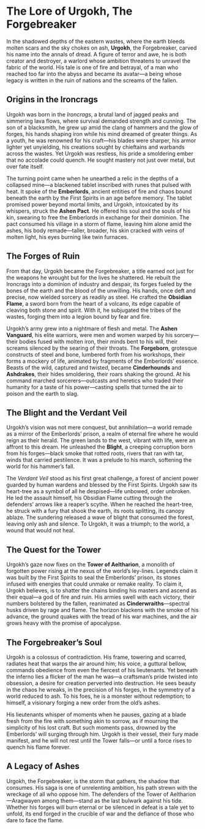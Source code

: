 # The Lore of Urgokh, The Forgebreaker

In the shadowed depths of the eastern wastes, where the earth bleeds molten scars and the sky chokes on ash, **Urgokh**, the Forgebreaker, carved his name into the annals of dread. A figure of terror and awe, he is both creator and destroyer, a warlord whose ambition threatens to unravel the fabric of the world. His tale is one of fire and betrayal, of a man who reached too far into the abyss and became its avatar—a being whose legacy is written in the ruin of nations and the screams of the fallen.

## Origins in the Ironcrags

Urgokh was born in the *Ironcrags*, a brutal land of jagged peaks and simmering lava flows, where survival demanded strength and cunning. The son of a blacksmith, he grew up amid the clang of hammers and the glow of forges, his hands shaping iron while his mind dreamed of greater things. As a youth, he was renowned for his craft—his blades were sharper, his armor lighter yet unyielding, his creations sought by chieftains and warbands across the wastes. Yet Urgokh was restless, his pride a smoldering ember that no accolade could quench. He sought mastery not just over metal, but over fate itself.

The turning point came when he unearthed a relic in the depths of a collapsed mine—a blackened tablet inscribed with runes that pulsed with heat. It spoke of the **Emberlords**, ancient entities of fire and chaos bound beneath the earth by the First Spirits in an age before memory. The tablet promised power beyond mortal limits, and Urgokh, intoxicated by its whispers, struck the **Ashen Pact**. He offered his soul and the souls of his kin, swearing to free the Emberlords in exchange for their dominion. The pact consumed his village in a storm of flame, leaving him alone amid the ashes, his body remade—taller, broader, his skin cracked with veins of molten light, his eyes burning like twin furnaces.

## The Forges of Ruin

From that day, Urgokh became the Forgebreaker, a title earned not just for the weapons he wrought but for the lives he shattered. He rebuilt the Ironcrags into a dominion of industry and despair, its forges fueled by the bones of the earth and the blood of the unwilling. His hands, once deft and precise, now wielded sorcery as readily as steel. He crafted the **Obsidian Flame**, a sword born from the heart of a volcano, its edge capable of cleaving both stone and spirit. With it, he subjugated the tribes of the wastes, forging them into a legion bound by fear and fire.

Urgokh’s army grew into a nightmare of flesh and metal. The **Ashen Vanguard**, his elite warriors, were men and women warped by his sorcery—their bodies fused with molten iron, their minds bent to his will, their screams silenced by the searing of their throats. The **Forgeborn**, grotesque constructs of steel and bone, lumbered forth from his workshops, their forms a mockery of life, animated by fragments of the Emberlords’ essence. Beasts of the wild, captured and twisted, became **Cinderhounds** and **Ashdrakes**, their hides smoldering, their roars shaking the ground. At his command marched sorcerers—outcasts and heretics who traded their humanity for a taste of his power—casting spells that turned the air to poison and the earth to slag.

## The Blight and the Verdant Veil

Urgokh’s vision was not mere conquest, but annihilation—a world remade as a mirror of the Emberlords’ prison, a realm of eternal fire where he would reign as their herald. The green lands to the west, vibrant with life, were an affront to this dream. He unleashed the **Blight**, a creeping corruption born from his forges—black smoke that rotted roots, rivers that ran with tar, winds that carried pestilence. It was a prelude to his march, softening the world for his hammer’s fall.

The *Verdant Veil* stood as his first great challenge, a forest of ancient power guarded by human wardens and blessed by the First Spirits. Urgokh saw its heart-tree as a symbol of all he despised—life unbowed, order unbroken. He led the assault himself, his Obsidian Flame cutting through the defenders’ arrows like a reaper’s scythe. When he reached the heart-tree, he struck with a fury that shook the earth, its roots splitting, its canopy ablaze. The sundering released a wave of blight that consumed the forest, leaving only ash and silence. To Urgokh, it was a triumph; to the world, a wound that would not heal.

## The Quest for the Tower

Urgokh’s gaze now fixes on the **Tower of Aeltharion**, a monolith of forgotten power rising at the nexus of the world’s ley-lines. Legends claim it was built by the First Spirits to seal the Emberlords’ prison, its stones infused with energies that could unmake or remake reality. To claim it, Urgokh believes, is to shatter the chains binding his masters and ascend as their equal—a god of fire and ruin. His armies swell with each victory, their numbers bolstered by the fallen, reanimated as **Cinderwraiths**—spectral husks driven by rage and flame. The horizon blackens with the smoke of his advance, the ground quakes with the tread of his war machines, and the air grows heavy with the promise of apocalypse.

## The Forgebreaker’s Soul

Urgokh is a colossus of contradiction. His frame, towering and scarred, radiates heat that warps the air around him; his voice, a guttural bellow, commands obedience from even the fiercest of his lieutenants. Yet beneath the inferno lies a flicker of the man he was—a craftsman’s pride twisted into obsession, a desire for creation perverted into destruction. He sees beauty in the chaos he wreaks, in the precision of his forges, in the symmetry of a world reduced to ash. To his foes, he is a monster without redemption; to himself, a visionary forging a new order from the old’s ashes.

His lieutenants whisper of moments when he pauses, gazing at a blade fresh from the fire with something akin to sorrow, as if mourning the simplicity of his lost craft. But such moments pass, drowned by the Emberlords’ will surging through him. Urgokh is their vessel, their fury made manifest, and he will not rest until the Tower falls—or until a force rises to quench his flame forever.

## A Legacy of Ashes

Urgokh, the Forgebreaker, is the storm that gathers, the shadow that consumes. His saga is one of unrelenting ambition, his path strewn with the wreckage of all who oppose him. The defenders of the Tower of Aeltharion—Aragwayen among them—stand as the last bulwark against his tide. Whether his forges will burn eternal or be silenced in defeat is a tale yet to unfold, its end forged in the crucible of war and the defiance of those who dare to face the flame.